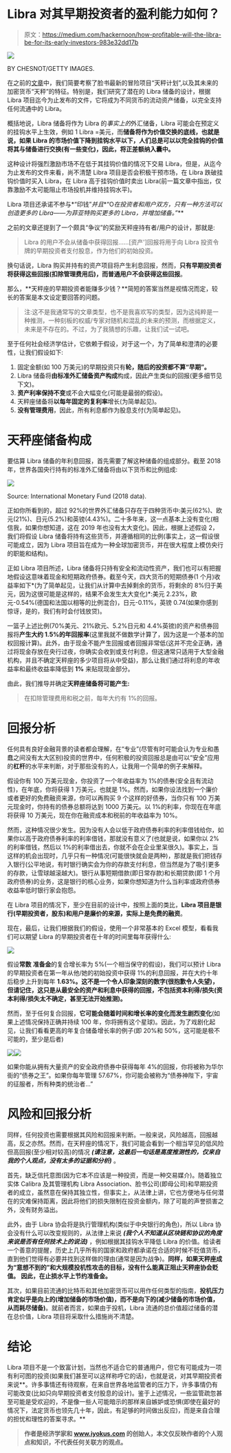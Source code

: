 # Libra 对其早期投资者的盈利能力如何？

> 原文：<https://medium.com/hackernoon/how-profitable-will-the-libra-be-for-its-early-investors-983e32dd17b>

![](img/87ce981fbb3d334a1ce44fbe58a1a6c0.png)

BY CHESNOT/GETTY IMAGES.

在之前的[文章](https://hackernoon.com/a-monetary-review-of-project-libra-part-1-the-libra-reserve-eb3a5d6c76d5)中，我们简要考察了脸书最新的冒险项目“天秤计划”,以及其未来的加密货币“天秤”的特征。特别是，我们研究了潜在的 Libra 储备的设计，根据 Libra 项目迄今为止发布的文件，它将成为不同货币的流动资产储备，以完全支持任何流通中的 Libra。

概括地说，Libra 储备将作为 Libra 的*事实上的*外汇储备，Libra 可能会在预定义的挂钩水平上生效，例如 1 Libra =美元，而**储备将作为价值交换的底线，也就是说，如果 Libra 的市场价值下降到挂钩水平以下，人们总是可以以完全挂钩的价值将其与储备进行交换(有一些变化)，因此，将正差额纳入囊中。**

这种设计将强烈激励市场不在低于其挂钩价值的情况下交易 Libra，但是，从迄今为止发布的文件来看，尚不清楚 Libra 项目是否会积极干预市场，在 Libra 跌破挂钩价值时买入 Libra，在 Libra 高于挂钩价值时卖出 Libra(前一篇文章中指出，仅靠激励不太可能阻止市场投机并维持挂钩水平)。

Libra 项目还承诺不参与*“印钱”*并且**“O*在投资者和用户双方，只有一种方法可以创造更多的 Libra——为菲亚特购买更多的 Libra，并增加储备。”***

之前的文章还提到了一个颇具“争议”的奖励天秤座持有者/用户的设计，那就是:

> Libra 的用户不会从储备中获得回报……[资产']回报将用于向 Libra 投资令牌的早期投资者支付股息，作为他们的初始投资。

换句话说，Libra 购买并持有的资产项目将产生利息回报，然而，**只有早期投资者将获得这些回报(扣除管理费用后)，而普通用户不会获得这些回报**。

那么，**天秤座的早期投资者能赚多少钱？**简短的答案当然是视情况而定，较长的答案是本文设定要回答的问题。

> 注:这不是我通常写的文章类型，也不是我喜欢写的类型，因为这纯粹是一种推测，一种刻板的权威/专家对随机和混乱的未来的预测，而根据定义，未来是不存在的。不过，为了我猜想的乐趣，让我们试一试吧。

至于任何社会经济学估计，它依赖于假设，对于这一个，为了简单和澄清的必要性，让我们假设如下:

1.  固定金额(如 100 万美元)的早期投资只有**轮，随后的投资都不算“早期”。**
2.  Libra 储备将**由标准外汇储备资产构成**构成，因此产生类似的回报(更多细节见下文)。
3.  **资产利率保持不变**或不会大幅变化(可能是最弱的假设)。
4.  天秤座储备将**以每年固定的复利率**增长(为简单起见)。
5.  **没有管理费用**，因此，所有利息都作为股息支付(为简单起见)。

# 天秤座储备构成

要估算 Libra 储备的年利息回报，首先需要了解这种储备的组成部分。截至 2018 年，世界各国央行持有的标准外汇储备将由以下货币和比例组成:

![](img/26264816070c6fc454b69e064a5f0021.png)

Source: International Monetary Fund (2018 data).

正如你所看到的，超过 92%的世界外汇储备只存在于四种货币中:美元(62%)、欧元(21%)、日元(5.2%)和英镑(4.43%)。二十多年来，这一点基本上没有变化(相信我，如果你想知道，这在 2019 年也没有太大变化)。因此，根据上述假设 2，我们将假设 Libra 储备将持有这些货币，并遵循相同的比例(事实上，这一假设很可能成立，因为 Libra 项目旨在成为一种全球加密货币，并在很大程度上模仿央行的职能和结构)。

正如 Libra 项目所述，Libra 储备将只持有安全和流动性资产，我们也可以有把握地假设这意味着现金和短期政府债券。截至今天，四大货币的短期债券(1 个月)收益率如下*(为了简单起见，让我们从计算中去掉剩余的货币，将剩余的 8%归于美元，因为这很可能是这样的，结果不会发生太大变化)*:美元 2.23%，欧元-0.54%(德国和法国以相等的比例混合)，日元-0.11%，英镑 0.74(如果你感到惊讶，是的，我们有时会付钱放贷)。

一篮子上述比例(70%美元、21%欧元、5.2%日元和 4.4%英镑)的资产和债券回报将**产生大约 1.5%的年回报率**(这里我就不做数学计算了，因为这是一个基本的加权回报计算)。此外，由于现金不能产生回报或者回报非常低(这并不完全正确，通过将现金存放在央行过夜，你确实会收到或支付利息，但这通常只适用于大型金融机构，并且不确定天秤座的多少项目将从中受益)，那么让我们通过将利息的年收益率和最终收益率降低到 **1%** 来贴现现金部分。

由此，我们推导并确定**天秤座储备将可能产生:**

> 在扣除管理费用和税之前，每年大约有 1%的回报。

# 回报分析

任何具有良好金融背景的读者都会理解，在“专业”(尽管有时可能会认为专业和愚蠢之间没有太大区别)投资的世界中，任何积极的投资回报总是由可以“安全”应用的**杠杆**的水平来判断，对于那些没有的人，让我用一个简单的例子来解释。

假设你有 100 万美元现金，你投资了一个年收益率为 1%的债券(安全且有流动性)，在年底，你将获得 1 万美元，也就是 1%。然而，如果你设法找到一个廉价或者更好的免费融资来源，你可以再购买 9 个这样的好债券，当你只有 100 万美元现金时，你持有的债券总额将达到 1000 万美元。以 1%的利率，你现在在年底将获得 10 万美元，现在你在融资成本和税前的年收益率为 10%。

然而，这种情况很少发生。因为没有人会以低于政府债券利率的利率借钱给你，如果你以高于政府债券利率的利率借钱，那就没有意义了(也就是说，如果你以 2%的利率借钱，然后以 1%的利率借出去，你就不会在企业里呆很久)。事实上，当这样的机会出现时，几乎只有一种情况(可能很快就会是两种)，那就是我们把钱存入银行(公平地说，有时银行确实会为你的存款支付利息，但当然是为了吸引更多的存款，让雪球越滚越大)。银行从事短期借款(即日常存款)和长期贷款(即 1 个月政府债券)的业务，这是银行的核心业务，如果你想知道为什么当利率或政府债券收益率低时银行家会抱怨。

在 Libra 项目的情况下，至少在目前的设计中，按照上面的类比，**Libra 项目是银行(早期投资者，股东)和用户是廉价的来源，实际上是免费的融资**。

现在，最后，让我们根据我们的假设，使用一个非常基本的 Excel 模型，看看我们可以期望 Libra 的早期投资者在十年的时间里每年获得什么:

![](img/901ce5e8928348373d4321c6e008137a.png)

假设**常数** **准备金**的复合增长率为 5%(一个相当保守的假设)，我们可以预计 Libra 的早期投资者在第一年从他/她的初始投资中获得 1%的利息回报，并在大约十年后稳步上升到每年 **1.63%。这不是一个令人印象深刻的数字(很抱歉令人失望)，但请记住，这只是从最安全的资产和利息中获得的回报，不包括资本利得/损失(资本利得/损失太不确定，甚至无法开始推测)。**

然而，至于任何复合回报，**它可能会随着时间和增长率的变化而发生剧烈变化**(如果上述情况保持正确并持续 100 年，你将拥有这个星球)。因此，为了戏剧化起见，让我们看看更高的年复合储备增长率的例子(即 20%和 50%，这可能是极不可能的，至少是后者)

![](img/17862fe8d6e44c76200e8fd64be40c1d.png)![](img/756fe76ed8e4eb0e2294faee3e713514.png)

如果你能从拥有大量资产的安全政府债券中获得每年 4%的回报，你将被称为华尔街的“债券之王”。如果你每年管理 57.67%，你可能会被称为“债券神陛下，宇宙的征服者，所有种类的统治者…”

# 风险和回报分析

同样，任何投资也需要根据其风险和回报来判断。一般来说，风险越高，回报越高，反之亦然。然而，在天秤座的情况下，我们可能会看到一个相当罕见的低风险但高回报(至少相对较高)的情况 ***(请注意，这最后一句话是高度推测性的，仅来自我的个人观点，没有太多的证据和分析)*** 。

首先，缺乏信托意图(因为它本不应该是一种投资，而是一种交易媒介)。随着独立实体 Calibra 及其管理机构 Libra Association、脸书公司(即母公司)和早期投资者的成立，虽然意在保持其独立性，但事实上，从法律上讲，它也方便地与任何潜在的灾难保持距离，因此将他们的损失限制在投资金额内，除了可能的声誉损害之外，没有财务溢出。

此外，由于 Libra 协会将是执行管理机构(类似于中央银行的角色)，所以 Libra 协会没有什么可以改变规则的，从法律上来说 ***(我个人不知道从区块链和协议的角度来说是否有任何技术上的说法)*** ，例如根据其挂钩水平降低 Libra 的价值。给读者一个善意的提醒，历史上几乎所有的国家和政府都承诺在合适的时候不贬值货币，直到他们觉得有必要并找到这样做的理由(通常是因为战争)。**同样，如果天秤座成为“意想不到的”和大规模投机性攻击的目标，没有什么能真正阻止天秤座协会贬值。** **因此，在止损水平上节约准备金。**

其次，如果目前流通的比特币和其他加密货币可以用作任何类型的指南，**投机压力肯定似乎是向上的(增加储备的市场价值)，而不是向下的(减少储备的市场价值，从而耗尽储备)**。就前者而言，如果由于投机，Libra 流通的总价值超过储备的潜在总价值，Libra 项目将采取什么措施尚不清楚。

# 结论

Libra 项目不是一个致富计划，当然也不适合它的普通用户，但它有可能成为一项有利可图的投资(如果我们甚至可以这样称呼它的话)，也就是说，对其早期投资者来说**。许多事情还有待观察，在来自世界各地监管者的压力下，许多事情仍有可能改变(比如只向早期投资者支付股息的设计)。鉴于上述情况，一些监管疏忽甚至可能是受欢迎的，不是像一些人可能暗示的那样来自嫉妒或恐惧(即使在最好的情况下，法定货币也领先几十年，因此，有足够的时间做出反应)，而是来自合理的担忧和理性的答案寻求。**

> **作者是经济学家和 www.iyokus.com 的创始人，本文仅反映作者的个人观点和知识，不代表任何关联方的观点。**